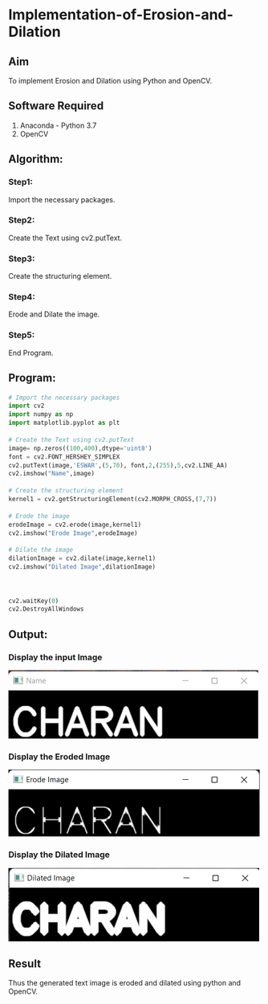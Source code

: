 # Implementation-of-Erosion-and-Dilation
## Aim
To implement Erosion and Dilation using Python and OpenCV.
## Software Required
1. Anaconda - Python 3.7
2. OpenCV
## Algorithm:
### Step1:
Import the necessary packages.

### Step2:
Create the Text using cv2.putText.

### Step3:
Create the structuring element.

### Step4:
Erode and Dilate the image.

### Step5:
End Program.
## Program:

``` Python
# Import the necessary packages
import cv2
import numpy as np
import matplotlib.pyplot as plt

# Create the Text using cv2.putText
image= np.zeros((100,400),dtype='uint8')
font = cv2.FONT_HERSHEY_SIMPLEX
cv2.putText(image,'ESWAR',(5,70), font,2,(255),5,cv2.LINE_AA)
cv2.imshow("Name",image)

# Create the structuring element
kernel1 = cv2.getStructuringElement(cv2.MORPH_CROSS,(7,7))

# Erode the image
erodeImage = cv2.erode(image,kernel1)
cv2.imshow("Erode Image",erodeImage)

# Dilate the image
dilationImage = cv2.dilate(image,kernel1)
cv2.imshow("Dilated Image",dilationImage)



cv2.waitKey(0)
cv2.DestroyAllWindows

```
## Output:

### Display the input Image

![output](https://github.com/charansai0/Implementation-of-Erosion-and-Dilation/blob/main/1.png)


### Display the Eroded Image

![output](https://github.com/charansai0/Implementation-of-Erosion-and-Dilation/blob/main/2.png)


### Display the Dilated Image

![output](https://github.com/charansai0/Implementation-of-Erosion-and-Dilation/blob/main/3.png)


## Result
Thus the generated text image is eroded and dilated using python and OpenCV.
